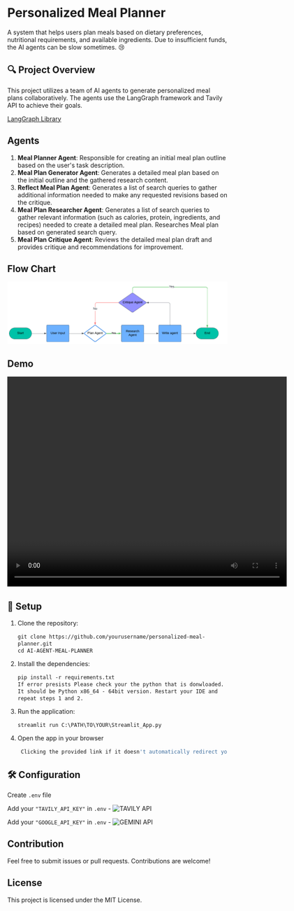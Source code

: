 # Personalized Meal Planner

A system that helps users plan meals based on dietary preferences, nutritional requirements, and available ingredients. Due to insufficient funds, the AI agents can be slow sometimes. 😢

## 🔍 Project Overview

This project utilizes a team of AI agents to generate personalized meal plans collaboratively. The agents use the LangGraph framework and Tavily API to achieve their goals.

[LangGraph Library](https://github.com/langchain-ai/langgraph)

## Agents

1. **Meal Planner Agent**: Responsible for creating an initial meal plan outline based on the user's task description.
2. **Meal Plan Generator Agent**: Generates a detailed meal plan based on the initial outline and the gathered research content.
3. **Reflect Meal Plan Agent**: Generates a list of search queries to gather additional information needed to make any requested revisions based on the critique.
4. **Meal Plan Researcher Agent**: Generates a list of search queries to gather relevant information (such as calories, protein, ingredients, and recipes) needed to create a detailed meal plan. Researches Meal plan based on generated search query.
5. **Meal Plan Critique Agent**: Reviews the detailed meal plan draft and provides critique and recommendations for improvement.

## Flow Chart

![Flowchart](./img/AI-Meal-Planner.png)

## Demo

<video width="640" height="480" controls>
  <source src="https://github.com/YaBoiAli/Ai-Meal-Planner/releases/download/v1.0.0/Demo.mp4" type="video/mp4">
  Your browser does not support the video tag.
</video>

## 🚀 Setup

1. Clone the repository:
    ```Terminal
    git clone https://github.com/yourusername/personalized-meal-planner.git
    cd AI-AGENT-MEAL-PLANNER
    ```


2. Install the dependencies:
    ```Terminal
    pip install -r requirements.txt
    If error presists Please check your the python that is donwloaded. 
    It should be Python x86_64 - 64bit version. Restart your IDE and repeat steps 1 and 2.
    ```

4. Run the application:
    ```Terminal
    streamlit run C:\PATH\TO\YOUR\Streamlit_App.py
    ```
5. Open the app in your browser
   ```sh
    Clicking the provided link if it doesn't automatically redirect you to it.
    ```

## 🛠️ Configuration

Create `.env` file

Add your `"TAVILY_API_KEY"` in `.env` - ![TAVILY API](https://tavily.com/)

Add your `"GOOGLE_API_KEY"` in `.env` - ![GEMINI API](https://aistudio.google.com/app/apikey)

## Contribution

Feel free to submit issues or pull requests. Contributions are welcome!

## License

This project is licensed under the MIT License.
